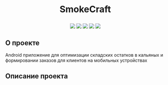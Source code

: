<h1><p align="center">
SmokeCraft
</p></h1>


<div id="header" align="center">
<img src= https://img.shields.io/badge/Android-3DDC84?style=flat&logo=android&logoColor=white />
<img src= https://img.shields.io/badge/Kotlin-0095D5?&style=flat&logo=kotlin&logoColor=white />
<img src= https://img.shields.io/badge/Jetpack_Compose-gray/>
<img src= https://img.shields.io/badge/API-24%2B-success/>
<img src= https://img.shields.io/badge/Testing-true-yellow/>
  </div>

## О проекте
Android приложение для оптимизации складских остатков в кальяных и формировании заказов для клиентов на мобильных устройствах

## Описание проекта
